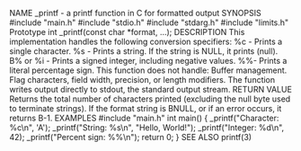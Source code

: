 NAME
_printf - a printf function in C for formatted output
SYNOPSIS
#include "main.h"
#include "stdio.h"
#include "stdarg.h"
#include "limits.h"
Prototype
int _printf(const char *format, ...);
DESCRIPTION
This implementation handles the following conversion specifiers:
%c - Prints a single character.
%s - Prints a string. If the string is NULL, it prints (null).
B% or %i - Prints a signed integer, including negative values.
%%- Prints a literal percentage sign.
This function does not handle:
Buffer management.
Flag characters, field width, precision, or length modifiers.
The function writes output directly to stdout, the standard output stream.
RETURN VALUE
Returns the total number of characters printed (excluding the null byte used to terminate strings). If the format string is BNULL, or if an error occurs, it returns B-1.
EXAMPLES
#include "main.h"
int main() {
_printf("Character: %c\\n", 'A');
_printf("String: %s\\n", "Hello, World!");
_printf("Integer: %d\\n", 42);
_printf("Percent sign: %%\\n");
return 0;
}
SEE ALSO
printf(3)